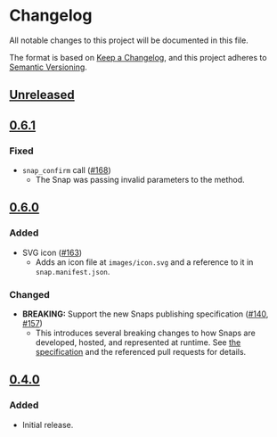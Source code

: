 # Changelog
All notable changes to this project will be documented in this file.

The format is based on [Keep a Changelog](https://keepachangelog.com/en/1.0.0/),
and this project adheres to [Semantic Versioning](https://semver.org/spec/v2.0.0.html).

## [Unreleased]

## [0.6.1]
### Fixed
- `snap_confirm` call ([#168](https://github.com/MetaMask/snaps-skunkworks/pull/168))
  - The Snap was passing invalid parameters to the method.

## [0.6.0]
### Added
- SVG icon ([#163](https://github.com/MetaMask/snaps-skunkworks/pull/163))
  - Adds an icon file at `images/icon.svg` and a reference to it in `snap.manifest.json`.

### Changed
- **BREAKING:** Support the new Snaps publishing specification ([#140](https://github.com/MetaMask/snaps-skunkworks/pull/140), [#157](https://github.com/MetaMask/snaps-skunkworks/pull/157))
  - This introduces several breaking changes to how Snaps are developed, hosted, and represented at runtime. See [the specification](https://github.com/MetaMask/specifications/blob/d4a5bf5d6990bb5b02a98bd3f95a24ffb28c701c/snaps/publishing.md) and the referenced pull requests for details.

## [0.4.0]
### Added
- Initial release.

[Unreleased]: https://github.com/MetaMask/snaps-skunkworks/compare/v0.6.1...HEAD
[0.6.1]: https://github.com/MetaMask/snaps-skunkworks/compare/v0.6.0...v0.6.1
[0.6.0]: https://github.com/MetaMask/snaps-skunkworks/compare/v0.4.0...v0.6.0
[0.4.0]: https://github.com/MetaMask/snaps-skunkworks/releases/tag/v0.4.0
